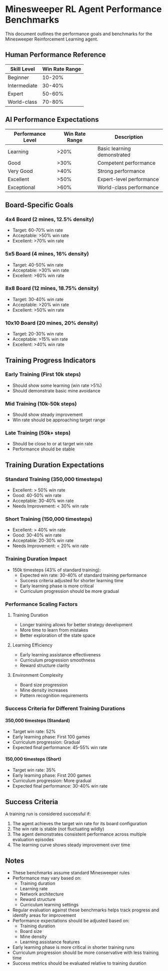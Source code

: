 # Minesweeper RL Agent Performance Benchmarks

This document outlines the performance goals and benchmarks for the Minesweeper Reinforcement Learning agent.

## Human Performance Reference

| Skill Level | Win Rate Range |
|-------------|----------------|
| Beginner    | 10-20%         |
| Intermediate| 30-40%         |
| Expert      | 50-60%         |
| World-class | 70-80%         |

## AI Performance Expectations

| Performance Level | Win Rate Range | Description |
|-------------------|----------------|-------------|
| Learning          | >20%           | Basic learning demonstrated |
| Good             | >30%           | Competent performance |
| Very Good        | >40%           | Strong performance |
| Excellent        | >50%           | Expert-level performance |
| Exceptional      | >60%           | World-class performance |

## Board-Specific Goals

### 4x4 Board (2 mines, 12.5% density)
- Target: 60-70% win rate
- Acceptable: >50% win rate
- Excellent: >70% win rate

### 5x5 Board (4 mines, 16% density)
- Target: 40-50% win rate
- Acceptable: >30% win rate
- Excellent: >60% win rate

### 8x8 Board (12 mines, 18.75% density)
- Target: 30-40% win rate
- Acceptable: >20% win rate
- Excellent: >50% win rate

### 10x10 Board (20 mines, 20% density)
- Target: 20-30% win rate
- Acceptable: >15% win rate
- Excellent: >40% win rate

## Training Progress Indicators

### Early Training (First 10k steps)
- Should show some learning (win rate >5%)
- Should demonstrate basic mine avoidance

### Mid Training (10k-50k steps)
- Should show steady improvement
- Win rate should be approaching target range

### Late Training (50k+ steps)
- Should be close to or at target win rate
- Performance should be stable

## Training Duration Expectations

### Standard Training (350,000 timesteps)
- Excellent: > 50% win rate
- Good: 40-50% win rate
- Acceptable: 30-40% win rate
- Needs Improvement: < 30% win rate

### Short Training (150,000 timesteps)
- Excellent: > 40% win rate
- Good: 30-40% win rate
- Acceptable: 20-30% win rate
- Needs Improvement: < 20% win rate

### Training Duration Impact
- 150k timesteps (43% of standard training):
  - Expected win rate: 30-40% of standard training performance
  - Success criteria adjusted for shorter learning time
  - Early learning phase is more critical
  - Curriculum progression should be more gradual

### Performance Scaling Factors
1. Training Duration
   - Longer training allows for better strategy development
   - More time to learn from mistakes
   - Better exploration of the state space

2. Learning Efficiency
   - Early learning assistance effectiveness
   - Curriculum progression smoothness
   - Reward structure clarity

3. Environment Complexity
   - Board size progression
   - Mine density increases
   - Pattern recognition requirements

### Success Criteria for Different Training Durations

#### 350,000 timesteps (Standard)
- Target win rate: 52%
- Early learning phase: First 100 games
- Curriculum progression: Gradual
- Expected final performance: 45-55% win rate

#### 150,000 timesteps (Short)
- Target win rate: 35%
- Early learning phase: First 200 games
- Curriculum progression: More gradual
- Expected final performance: 30-40% win rate

## Success Criteria

A training run is considered successful if:
1. The agent achieves the target win rate for its board configuration
2. The win rate is stable (not fluctuating wildly)
3. The agent demonstrates consistent performance across multiple evaluation episodes
4. The learning curve shows steady improvement over time

## Notes

- These benchmarks assume standard Minesweeper rules
- Performance may vary based on:
  - Training duration
  - Learning rate
  - Network architecture
  - Reward structure
  - Curriculum learning settings
- Regular evaluation against these benchmarks helps track progress and identify areas for improvement
- Performance expectations should be adjusted based on:
  - Training duration
  - Board size
  - Mine density
  - Learning assistance features
- Early learning phase is more critical in shorter training runs
- Curriculum progression should be more conservative with less training time
- Success metrics should be evaluated relative to training duration 